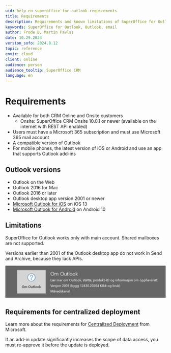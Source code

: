 ```yaml
---
uid: help-en-superoffice-for-outlook-requirements
title: Requirements
description: Requirements and known limitations of SuperOffice for Outlook add-in
keywords: SuperOffice for Outlook, Outlook, email
author: Frode B, Martin Pavlas
date: 10.29.2024
version_sofo: 2024.8.12
topic: reference
envir: cloud
client: online
audience: person
audience_tooltip: SuperOffice CRM
language: en
---
```


# Requirements

* Available for both CRM Online and Onsite customers
  * Onsite: SuperOffice CRM Onsite 10.0.1 or newer (available on the internet with REST API enabled)
* Users must have a Microsoft 365 subscription and must use Microsoft 365 mail account
* A compatible version of Outlook
* For mobile phones, the latest version of iOS or Android and use an app that supports Outlook add-ins

## Outlook versions

* Outlook on the Web
* Outlook 2016 for Mac
* Outlook 2016 or later
* Outlook desktop app version 2001 or newer
* [Microsoft Outlook for iOS][2] on iOS 13
* [Microsoft Outlook for Android][3] on Android 10

## Limitations

SuperOffice for Outlook works only with main account. Shared mailboxes are not supported.

Versions earlier than 2001 of the Outlook desktop app do not work in Send and Archive, because they lack APIs.

![Limitations in Outlook for SuperOffice -screenshot][img1]


## Requirements for centralized deployment

Learn more about the requirements for [Centralized Deployment][5] from Microsoft.

If an add-in update significantly increases the scope of data access, you must re-approve it before the update is deployed.

<!-- Referenced links -->
[1]: ../../../../en/email/superoffice-for-outlook/it/deploy.md
[2]: https://apps.apple.com/us/app/microsoft-outlook/id951937596
[3]: https://play.google.com/store/apps/details?id=com.microsoft.office.outlook
[4]: https://community.superoffice.com/en/forums/pilot-program/superoffice-for-outlook/how-to-deploy-superoffice-for-outlook-during-pilot/
[5]: https://aka.ms/centralized-deployment-guidance

<!-- Referenced images -->
[img1]: ../../../../media/loc/en/email/outlook-api-limitation.png
